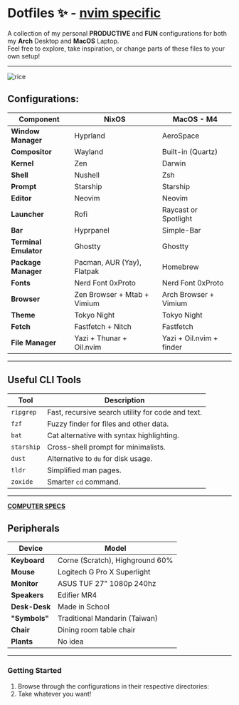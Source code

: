 # Dotfiles ✨ - [nvim specific](https://github.com/wyattgill9/nvim)
A collection of my personal **PRODUCTIVE** and **FUN** configurations for both my **Arch** Desktop and **MacOS** Laptop.  
Feel free to explore, take inspiration, or change parts of these files to your own setup!  

---
![rice](https://github.com/user-attachments/assets/11da9964-abb3-4ce2-947c-97df762cf48f)

## Configurations:  
| **Component**         | **NixOS**                       | **MacOS - M4**              |  
|------------------------|----------------------------------|-----------------------------|  
| **Window Manager**     | Hyprland                       | AeroSpace                    |  
| **Compositor**         | Wayland                        | Built-in (Quartz)              |  
| **Kernel**             | Zen                            | Darwin                     | 
| **Shell**              | Nushell                        | Zsh                        |  
| **Prompt**             | Starship                       | Starship                    |  
| **Editor**             | Neovim                         | Neovim           |  
| **Launcher**           | Rofi                           | Raycast or Spotlight          |  
| **Bar**                | Hyprpanel                      | Simple-Bar                    |  
| **Terminal Emulator**  | Ghostty                        | Ghostty                     |  
| **Package Manager**    | Pacman, AUR (Yay), Flatpak     | Homebrew                       |  
| **Fonts**              | Nerd Font 0xProto              | Nerd Font 0xProto           |  
| **Browser**            | Zen Browser + Mtab + Vimium   | Arch Browser + Vimium          |  
| **Theme**              | Tokyo Night                    | Tokyo Night                 |  
| **Fetch**              | Fastfetch + Nitch              | Fastfetch                    |
| **File Manager**       | Yazi + Thunar + Oil.nvim      | Yazi + Oil.nvim + finder               |

---

## Useful CLI Tools

| Tool        | Description                                |
|-------------|--------------------------------------------|
| `ripgrep`   | Fast, recursive search utility for code and text. |
| `fzf`       | Fuzzy finder for files and other data.     |
| `bat`       | Cat alternative with syntax highlighting.  |
| `starship`  | Cross-shell prompt for minimalists.        | 
| `dust`      | Alternative to `du` for disk usage.        |
| `tldr`      | Simplified man pages.                      |
| `zoxide`    | Smarter `cd` command.                      |

---

[**COMPUTER SPECS**](https://pcpartpicker.com/list/ygQKGJ)


## Peripherals

| **Device**      | **Model**                     |
|----------------|------------------------------|
| **Keyboard**   | Corne (Scratch), Highground 60% |
| **Mouse**      | Logitech G Pro X Superlight  |
| **Monitor**    | ASUS TUF 27" 1080p 240hz |
| **Speakers**   |      Edifier MR4         | 
|  **Desk-Desk** |      Made in School      |
|  **"Symbols"** |        Traditional Mandarin (Taiwan)         |
| **Chair**      | Dining room table chair  |
| **Plants**     | No idea                  |

---

### Getting Started  
1. Browse through the configurations in their respective directories:  
2. Take whatever you want!

